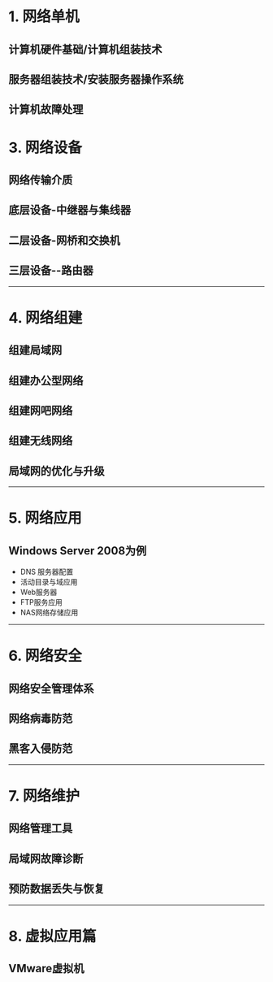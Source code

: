 # 1\. 网络单机

## 计算机硬件基础/计算机组装技术

## 服务器组装技术/安装服务器操作系统

## 计算机故障处理

# 3\. 网络设备

## 网络传输介质

## 底层设备-中继器与集线器

## 二层设备-网桥和交换机

## 三层设备--路由器

--------------------------------------------------------------------------------

# 4\. 网络组建

## 组建局域网

## 组建办公型网络

## 组建网吧网络

## 组建无线网络

## 局域网的优化与升级

--------------------------------------------------------------------------------

# 5\. 网络应用

## Windows Server 2008为例

- DNS 服务器配置
- 活动目录与域应用
- Web服务器
- FTP服务应用
- NAS网络存储应用

--------------------------------------------------------------------------------

# 6\. 网络安全

## 网络安全管理体系

## 网络病毒防范

## 黑客入侵防范

--------------------------------------------------------------------------------

# 7\. 网络维护

## 网络管理工具

## 局域网故障诊断

## 预防数据丢失与恢复

--------------------------------------------------------------------------------

# 8\. 虚拟应用篇

## VMware虚拟机
